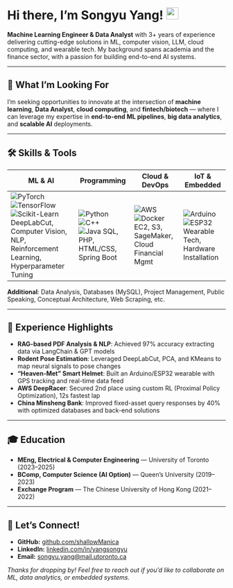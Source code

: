 # Hi there, I’m **Songyu Yang**! <img src="https://media.giphy.com/media/hvRJCLFzcasrR4ia7z/giphy.gif" width="28">

**Machine Learning Engineer & Data Analyst** with 3+ years of experience delivering cutting-edge solutions in ML, computer vision, LLM, cloud computing, and  wearable tech. My background spans academia and the finance sector, with a passion for building end-to-end AI systems.

---

## :rocket: What I’m Looking For
I’m seeking opportunities to innovate at the intersection of **machine learning**, **Data Analyst**, **cloud computing**, and **fintech/biotech** — where I can leverage my expertise in **end-to-end ML pipelines**, **big data analytics**, and **scalable AI** deployments.

---

## :hammer_and_wrench: Skills & Tools

| **ML & AI**                                                          | **Programming**                                                                                                | **Cloud & DevOps**                                                    | **IoT & Embedded**                              |
|----------------------------------------------------------------------|----------------------------------------------------------------------------------------------------------------|------------------------------------------------------------------------|-------------------------------------------------|
| ![PyTorch](https://img.shields.io/badge/PyTorch-EE4C2C.svg?logo=pytorch&logoColor=white) ![TensorFlow](https://img.shields.io/badge/TensorFlow-FF6F00.svg?logo=tensorflow&logoColor=white) <br> ![Scikit-Learn](https://img.shields.io/badge/Scikit--Learn-F7931E.svg?logo=scikit-learn&logoColor=white) <br> DeepLabCut, Computer Vision, NLP, Reinforcement Learning, Hyperparameter Tuning | ![Python](https://img.shields.io/badge/Python-3776AB.svg?logo=python&logoColor=white) ![C++](https://img.shields.io/badge/C%2B%2B-00599C.svg?logo=c%2B%2B&logoColor=white) <br> ![Java](https://img.shields.io/badge/Java-ED8B00.svg?logo=java&logoColor=white) SQL, PHP, HTML/CSS, Spring Boot | ![AWS](https://img.shields.io/badge/Amazon%20AWS-232F3E.svg?logo=amazon-aws&logoColor=white) ![Docker](https://img.shields.io/badge/Docker-2496ED.svg?logo=docker&logoColor=white) <br> EC2, S3, SageMaker, Cloud Financial Mgmt | ![Arduino](https://img.shields.io/badge/Arduino-00979D.svg?logo=arduino&logoColor=white) ![ESP32](https://img.shields.io/badge/ESP32-000000.svg?logoColor=white) <br> Wearable Tech, Hardware Installation |

**Additional**: Data Analysis, Databases (MySQL), Project Management, Public Speaking, Conceptual Architecture, Web Scraping, etc.

---

## :briefcase: Experience Highlights
- **RAG-based PDF Analysis & NLP**: Achieved 97% accuracy extracting data via LangChain & GPT models  
- **Rodent Pose Estimation**: Leveraged DeepLabCut, PCA, and KMeans to map neural signals to pose changes  
- **“Heaven-Met” Smart Helmet**: Built an Arduino/ESP32 wearable with GPS tracking and real-time data feed  
- **AWS DeepRacer**: Secured 2nd place using custom RL (Proximal Policy Optimization), 12s fastest lap  
- **China Minsheng Bank**: Improved fixed-asset query responses by 40% with optimized databases and back-end solutions  

---

## :mortar_board: Education
- **MEng, Electrical & Computer Engineering** — University of Toronto (2023–2025)  
- **BComp, Computer Science (AI Option)** — Queen’s University (2019–2023)  
- **Exchange Program** — The Chinese University of Hong Kong (2021–2022)

---

## :handshake: Let’s Connect!
- **GitHub:** [github.com/shallowManica](https://github.com/shallowManica)  
- **LinkedIn:** [linkedin.com/in/yangsongyu](https://linkedin.com/in/yangsongyu)  
- **Email:** songyu.yang@mail.utoronto.ca  

_Thanks for dropping by! Feel free to reach out if you’d like to collaborate on ML, data analytics, or embedded systems._  
